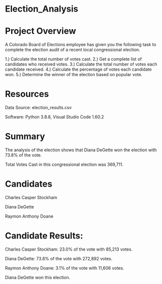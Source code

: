 # Election_Analysis

# Project Overview
A Colorado Board of Elections employee has given you the following task to complete the election audit of a recent local congressional election.

1.) Calculate the total number of votes cast.
2.) Get a complete list of candidates who received votes.
3.) Calculate the total number of votes each candidate received.
4.) Calculate the percentage of votes each candidate won.
5.) Determine the winner of the election based on popular vote.

# Resources
Data Source: election_results.csv

Software: Python 3.8.8, Visual Studio Code 1.60.2

# Summary

The analysis of the election shows that Diana DeGette won the election with 73.8% of the vote.

Total Votes Cast in this congressional election was 369,711.

# Candidates

Charles Casper Stockham

Diana DeGette

Raymon Anthony Doane

# Candidate Results:

Charles Casper Stockham: 23.0% of the vote with 85,213 votes.

Diana DeGette: 73.8% of the vote with 272,892 votes.

Raymon Anthony Doane: 3.1% of the vote with 11,606 votes.

Diana DeGette won this election.
